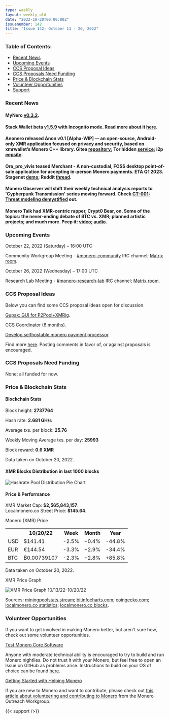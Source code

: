 ```yaml
---
type: weekly
layout: weekly_old
date: "2022-10-20T00:00:00Z"
issuenumber: 142
title: "Issue 142; October 13 - 20, 2022"
---
```


<h3>Table of Contents:</h3>
<ul class="contents">
    <li><a href="#news">Recent News</a></li>
    <li><a href="#events">Upcoming Events</a></li>
    <li><a href="#ideas">CCS Proposal Ideas</a></li>
    <li><a href="#proposals">CCS Proposals Need Funding</a></li>
    <li><a href="#stats">Price & Blockchain Stats</a></li>
    <li><a href="#volunteer">Volunteer Opportunities</a></li>
    <li><a href="#support">Support</a></li>
</ul>

<h3 id="news">Recent News</h3>

<div class="newsbyte">
    <h4>MyNero <a href="https://github.com/pokkst/monero-wallet/releases/tag/0.3.2" target="_blank">v0.3.2</a>.</h4>
</div>

<div class="newsbyte">
    <h4>Stack Wallet beta <a href="https://github.com/cypherstack/stack_wallet/releases/tag/build_0079" target="_blank">v1.5.9</a> with Incognito mode. Read more about it <a href="https://teddit.adminforge.de/r/Monero/comments/y8odem/stack_wallet_v159_incognito_mode_added/" target="_blank">here</a>.</h4>
</div>

<div class="newsbyte">
    <h4>Anonero released Anon v0.1 [Alpha-WIP] — an open-source, Android-only XMR application focused on privacy and security, based on xmrwallet’s Monero C++ library. Gitea <a href="https://tube.tchncs.de/w/hrjMAjCVsng3zGWZsha8Vt" target="_blank">repository</a>; Tor hidden <a href="anonero5wmhraxqsvzq2ncgptq6gq45qoto6fnkfwughfl4gbt44swad.onion" target="_blank">service</a>; i2p <a href="rprz4pus37f5o5elhv7arzasfr2mf2ospvbkl236vpqjajjlieeq.b32.i2p" target="_blank">eepsite</a>.</h4>
</div>

<div class="newsbyte">
    <h4>Ora_pro_vivis teased Merchant - A non-custodial, FOSS desktop point-of-sale application for accepting in-person Monero payments. ETA Q1 2023. Stagenet <a href="http://185.112.144.220/merchant/" target="_blank">demo</a>; Reddit <a href="https://teddit.adminforge.de/r/Monero/comments/y6zrla/merchant_a_foss_desktop_point_of_sale_app_for/" target="_blank">thread</a>.</h4>
</div>

<div class="newsbyte">
    <h4>Monero Observer will shift their weekly technical analysis reports to 'Cypherpunk Transmission' series moving forward. Check <a href="https://monero.observer/cypherpunk-transmission-001-threat-modeling-demystified/" target="_blank">CT-001: Threat modeling demystified</a> out.</h4>
</div>

<div class="newsbyte">
    <h4>Monero Talk had XMR-centric rapper, Crypt0 Bear, on. Some of the topics: the never-ending debate of BTC vs. XMR; planned artistic projects; and much more. Peep it: <a href="https://piped.adminforge.de/watch?v=TV9gtWnNwXo" target="_blank">video</a>; <a href="https://www.monerotalk.live/has-bitcoin-been-co-opted-with-cryptobear" target="_blank">audio</a>.</h4>
</div>

<h3 id="events">Upcoming Events</h3>

<div class="event">
    <p class="date" markdown="1">October 22, 2022 (Saturday) – 16:00 UTC</p>
    <p markdown="1">Community Workgroup Meeting - <a href="irc://irc.libera.chat/#monero-community" target="_blank">#monero-community</a> IRC channel; <a href="https://matrix.to/#/#monero-community:monero.social" target="_blank">Matrix room</a>.</p>
</div>

<div class="event">
    <p class="date" markdown="1">October 26, 2022 (Wednesday) – 17:00 UTC</p>
    <p markdown="1">Research Lab Meeting - <a href="irc://irc.libera.chat/#monero-research-lab" target="_blank">#monero-research-lab</a> IRC channel; <a href="https://matrix.to/#/#monero-research-lab:monero.social" target="_blank">Matrix room</a>.</p>
</div>

<h3 id="ideas">CCS Proposal Ideas</h3>

<p>Below you can find some CCS proposal ideas open for discussion.</p>

<div class="proposal">
<p><a href="https://repo.getmonero.org/monero-project/ccs-proposals/-/merge_requests/350" target="_blank">Gupax: GUI for P2Pool+XMRig</a>.</p>
</div>

<div class="proposal">
<p><a href="https://repo.getmonero.org/monero-project/ccs-proposals/-/merge_requests/348" target="_blank">CCS Coordinator (6 months)</a>.</p>
</div>

<div class="proposal">
<p><a href="https://repo.getmonero.org/monero-project/ccs-proposals/-/merge_requests/345" target="_blank">Develop selfhostable monero payment processor</a>.</p>
</div>

<div class="proposal">
<p>Find more <a href="https://ccs.getmonero.org/ideas/" target="_blank">here</a>. Posting comments in favor of, or against proposals is encouraged.</p>
</div>

<h3 id="proposals">CCS Proposals Need Funding</h3>

<p>None; all funded for now.</p>

<h3 id="stats">Price & Blockchain Stats</h3>

<h4 class="stat">Blockchain Stats</h4>

<div class="bcstats">
    <p>Block height: <b>2737764</b></p>
    <p>Hash rate: <b>2.681 GH/s</b></p>
    <p>Average txs. per block: <b>25.76</b></p>
    <p>Weekly Moving Average txs. per day: <b>25993</b></p>
    <p>Block reward: <b>0.6 XMR</b></p>
</div>
<p class="note">Data taken on October 20, 2022.</p>

<h4 class="stat">XMR Blocks Distribution in last 1000 blocks</h4>
<p><img src="/img/hashrate-pool-distribution-1020.png" alt="Hashrate Pool Distribution Pie Chart"/></p>

<h4 class="stat" id="price-stat">Price & Performance</h4>

<div class="price-intro">XMR Market Cap: <b>$2,565,843,157</b>.<br/>Localmonero.co Street Price: <b>$145.64</b>.</div>

<p class="table-title">Monero (XMR) Price</p>
<table class="price-table">
  <tr class="row1">
    <th></th>
    <th>10/20/22</th>
    <th>Week</th>
    <th>Month</th>
    <th>Year</th>
  </tr>
  <tr>
    <td data-th="XMR to">USD</td>
    <td data-th="10/20/22">$141.41</td>
    <td data-th="Week" class="red">-2.5%</td>
    <td data-th="Month" class="green">+0.4%</td>
    <td data-th="Year" class="red">-44.8%</td>
  </tr>
  <tr class="row3">
    <td data-th="XMR to">EUR</td>
    <td data-th="10/20/22">€144.54</td>
    <td data-th="Week" class="red">-3.3%</td>
    <td data-th="Month" class="green">+2.9%</td>
    <td data-th="Year" class="red">-34.4%</td>
  </tr>
  <tr>
    <td data-th="XMR to">BTC</td>
    <td data-th="10/20/22">₿0.00739107</td>
    <td data-th="Week" class="red">-2.3%</td>
    <td data-th="Month" class="green">+2.8%</td>
    <td data-th="Year" class="green">+85.8%</td>
  </tr>
</table>
<p class="note">Data taken on October 20, 2022.</p>

<p class="table-title">XMR Price Graph</p>

![XMR Price Graph 10/13/22-10/20/22](/img/weekly-chart-1020.png "XMR Price Graph 10/13/22-10/20/22")

Sources: <a href="https://miningpoolstats.stream/monero" target="_blank">miningpoolstats.stream</a>; <a href="https://bitinfocharts.com/monero/" target="_blank">bitinfocharts.com</a>; <a href="https://www.coingecko.com/en/coins/monero" target="_blank">coingecko.com</a>; <a href="https://localmonero.co/statistics" target="_blank">localmonero.co statistics</a>; <a href="https://localmonero.co/blocks" target="_blank">localmonero.co blocks</a>.

<h3 id="volunteer">Volunteer Opportunities</h3>

<p>If you want to get involved in making Monero better, but aren't sure how, check out some volunteer opportunities.</p>

<div class="newsbyte">
    <p class="date"><a href="https://github.com/monero-project/monero" target="_blank">Test Monero Core Software</a></p>
    <p>Anyone with moderate technical ability is encouraged to try to build and run Monero nightlies. Do not trust it with your Monero, but feel free to open an Issue on GitHub as problems arise. Instructions to build on your OS of choice can be found <a href="https://github.com/monero-project/monero#compiling-monero-from-source" target="_blank">here</a>. </p>
</div>

<div class="newsbyte">
    <p class="date"><a href="https://github.com/monero-project/monero" target="_blank">Getting Started with Helping Monero</a></p>
    <p>If you are new to Monero and want to contribute, please check out <a href="https://www.monerooutreach.org/stories/getting-started-helping-monero.php" target="_blank">this article about volunteering and contributing to Monero</a> from the Monero Outreach Workgroup. </p>
</div>

{{< support />}}


